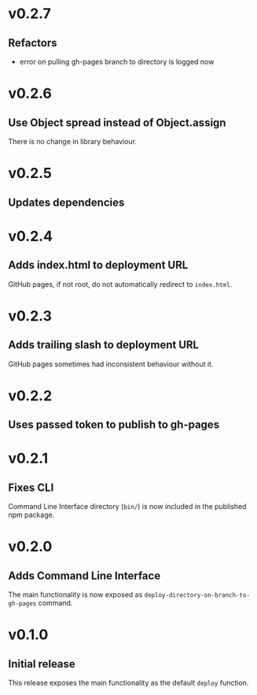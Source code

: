 # v0.2.7
## Refactors

- error on pulling gh-pages branch to directory is logged now

# v0.2.6
## Use Object spread instead of Object.assign

There is no change in library behaviour.

# v0.2.5
## Updates dependencies

# v0.2.4
## Adds index.html to deployment URL

GitHub pages, if not root, do not automatically redirect to `index.html`.

# v0.2.3
## Adds trailing slash to deployment URL

GitHub pages sometimes had inconsistent behaviour without it.

# v0.2.2
## Uses passed token to publish to gh-pages

# v0.2.1
## Fixes CLI

Command Line Interface directory (`bin/`) is now included in the published npm package.

# v0.2.0
## Adds Command Line Interface

The main functionality is now exposed as `deploy-directory-on-branch-to-gh-pages` command.

# v0.1.0
## Initial release

This release exposes the main functionality as the default `deploy` function.
